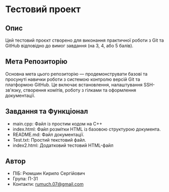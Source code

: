 # Тестовий проект

## Опис

Цей тестовий проєкт створено для виконання практичної роботи з Git та GitHub відповідно до вимог завдання (на 3, 4, або 5 балів).

## Мета Репозиторію

Основна мета цього репозиторію — продемонструвати базові та просунуті навички роботи з системою контролю версій Git та платформою GitHub. Це включає встановлення, налаштування SSH-зв'язку, створення комітів, роботу з гілками та оформлення документації.

## Завдання та Функціонал

- main.cpp: Файл із простим кодом на C++
- index.html: Файл розмітки HTML із базовою структурою документа.
- README.md: Файл документації.
- Test.txt: Простий текстовий файл.
- index2.html: Додатковий тестовий HTML-файл

## Автор

- ПІБ: Рюмшин Кирило Сергійович
- Група: П-31
- Контакти: rumuch.07@gmail.com